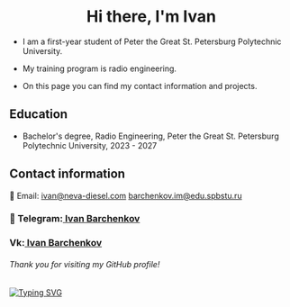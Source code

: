 
<div id="header" align="center">
    <h1>Hi there, I'm Ivan</h1> 
</div>


* I am a first-year student of Peter the Great St. Petersburg Polytechnic University. 
* My training program is radio engineering.

* On this page you can find my contact information and projects.


## Education

- Bachelor's degree, Radio Engineering, Peter the Great St. Petersburg Polytechnic University, 2023 - 2027


## Сontact information

📧 Email: ivan@neva-diesel.com barchenkov.im@edu.spbstu.ru
<h3>💼 Telegram:<a href="https://t.me/ivanbarckenkov" target="_blank"> Ivan Barchenkov</a> 
<h3>Vk:<a href="https://vk.com/ivanbarchenkov" target="_blank"> Ivan Barchenkov</a> 


###### Thank you for visiting my GitHub profile!


[![Typing SVG](https://readme-typing-svg.herokuapp.com?color=%2336BCF7&lines=4931101/30003)](https://git.io/typing-svg)

<!--
**nevadiesel/nevadiesel** is a ✨ _special_ ✨ repository because its `README.md` (this file) appears on your GitHub profile.

Here are some ideas to get you started:

- 🔭 I’m currently working on ...
- 🌱 I’m currently learning ...
- 👯 I’m looking to collaborate on ...
- 🤔 I’m looking for help with ...
- 💬 Ask me about ...
- 📫 How to reach me: ...
- 😄 Pronouns: ...
- ⚡ Fun fact: ...
-->
